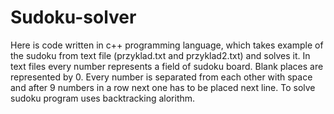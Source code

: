 # Sudoku-solver

Here is code written in c++ programming language, which takes example of the sudoku from text file (przyklad.txt and przyklad2.txt) and solves it. In text files every number represents a field of sudoku board. Blank places are represented by 0. Every number is separated from each other with space and after 9 numbers in a row next one has to be placed next line. 
To solve sudoku program uses backtracking alorithm.
